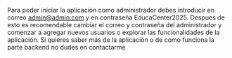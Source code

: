 Para poder iniciar la aplicación como administrador debes introducir en correo admin@admin.com y en contraseña EducaCenter2025.
Despues de esto es recomendable cambiar el correo y contraseña del administrador y comenzar a agregar nuevos usuarios o explorar las funcionalidades de la aplicación. Si quieres saber más de la aplicación o de como funciona la parte backend no dudes en contactarme
